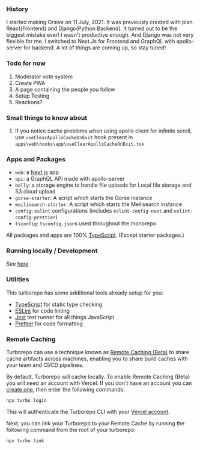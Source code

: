 ### History

I started making Orsive on 11 July, 2021. It was previously created with plan React(Frontend) and Django(Python Backend). It turned out to be the biggest mistake ever! I wasn't productive enough. And Django was not very flexible for me. I switched to Next.Js for Frontend and GraphQL with apollo-server for backend. A lot of things are coming up, so stay tuned!

### Todo for now

1. Moderator vote system
2. Create PWA
3. A page containing the people you follow
4. Setup Testing
5. Reactions?

### Small things to know about

1. If you notice cache problems when using apollo client for infinite scroll, use `useClearApolloCacheOnExit` hook present in `apps\web\hooks\app\useClearApolloCacheOnExit.tsx`

### Apps and Packages

- `web`: a [Next.js](https://nextjs.org) app
- `api`: a GraphQL API made with apollo-server
- `belly`: a storage engine to handle file uploads for Local file storage and S3 cloud upload
- `gorse-starter`: A script which starts the Gorse instance
- `meilisearch-starter`: A script which starts the Meilisearch instance
- `config`: `eslint` configurations (includes `eslint-config-next` and `eslint-config-prettier`)
- `tsconfig`: `tsconfig.json`s used throughout the monorepo

All packages and apps are 100% [TypeScript](https://www.typescriptlang.org/). (Except starter packages.)

### Running locally / Development

See [here](DEVELOPMENT.md)

### Utilities

This turborepo has some additional tools already setup for you:

- [TypeScript](https://www.typescriptlang.org/) for static type checking
- [ESLint](https://eslint.org/) for code linting
- [Jest](https://jestjs.io) test runner for all things JavaScript
- [Prettier](https://prettier.io) for code formatting

### Remote Caching

Turborepo can use a technique known as [Remote Caching (Beta)](https://turborepo.org/docs/features/remote-caching) to share cache artifacts across machines, enabling you to share build caches with your team and CI/CD pipelines.

By default, Turborepo will cache locally. To enable Remote Caching (Beta) you will need an account with Vercel. If you don't have an account you can [create one](https://vercel.com/signup), then enter the following commands:

```
npx turbo login
```

This will authenticate the Turborepo CLI with your [Vercel account](https://vercel.com/docs/concepts/personal-accounts/overview).

Next, you can link your Turborepo to your Remote Cache by running the following command from the root of your turborepo:

```
npx turbo link
```
